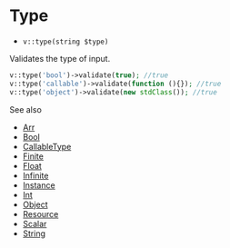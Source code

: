 # Type

- `v::type(string $type)`

Validates the type of input.

```php
v::type('bool')->validate(true); //true
v::type('callable')->validate(function (){}); //true
v::type('object')->validate(new stdClass()); //true
```

See also

  * [Arr](Arr.md)
  * [Bool](Bool.md)
  * [CallableType](CallableType.md)
  * [Finite](Finite.md)
  * [Float](Float.md)
  * [Infinite](Infinite.md)
  * [Instance](Instance.md)
  * [Int](Int.md)
  * [Object](Object.md)
  * [Resource](Resource.md)
  * [Scalar](Scalar.md)
  * [String](String.md)
